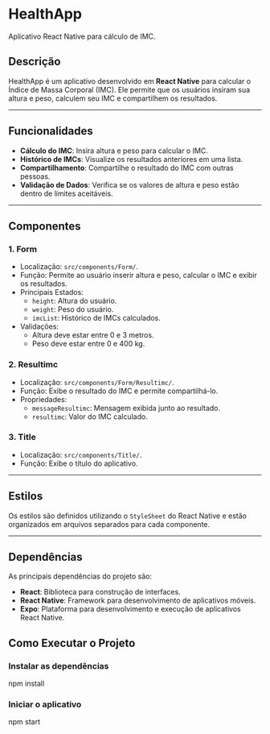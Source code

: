# HealthApp

Aplicativo React Native para cálculo de IMC.

## Descrição

HealthApp é um aplicativo desenvolvido em **React Native** para calcular o Índice de Massa Corporal (IMC). Ele permite que os usuários insiram sua altura e peso, calculem seu IMC e compartilhem os resultados.

---

## Funcionalidades

- **Cálculo do IMC**: Insira altura e peso para calcular o IMC.
- **Histórico de IMCs**: Visualize os resultados anteriores em uma lista.
- **Compartilhamento**: Compartilhe o resultado do IMC com outras pessoas.
- **Validação de Dados**: Verifica se os valores de altura e peso estão dentro de limites aceitáveis.

---

## Componentes

### 1. **Form**

- Localização: `src/components/Form/`.
- Função: Permite ao usuário inserir altura e peso, calcular o IMC e exibir os resultados.
- Principais Estados:
  - `height`: Altura do usuário.
  - `weight`: Peso do usuário.
  - `imcList`: Histórico de IMCs calculados.
- Validações:
  - Altura deve estar entre 0 e 3 metros.
  - Peso deve estar entre 0 e 400 kg.

### 2. **Resultimc**

- Localização: `src/components/Form/Resultimc/`.
- Função: Exibe o resultado do IMC e permite compartilhá-lo.
- Propriedades:
  - `messageResultimc`: Mensagem exibida junto ao resultado.
  - `resultimc`: Valor do IMC calculado.

### 3. **Title**

- Localização: `src/components/Title/`.
- Função: Exibe o título do aplicativo.

---

## Estilos

Os estilos são definidos utilizando o `StyleSheet` do React Native e estão organizados em arquivos separados para cada componente.

---

## Dependências

As principais dependências do projeto são:

- **React**: Biblioteca para construção de interfaces.
- **React Native**: Framework para desenvolvimento de aplicativos móveis.
- **Expo**: Plataforma para desenvolvimento e execução de aplicativos React Native.

## Como Executar o Projeto

### Instalar as dependências

npm install

### Iniciar o aplicativo

npm start
